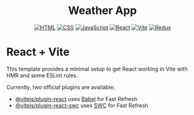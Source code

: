 <div align="center">
  
# Weather App
  
  [![HTML](https://img.shields.io/badge/HTML-%23E34F26.svg?logo=html5&logoColor=white)](#)
  [![CSS](https://img.shields.io/badge/CSS-1572B6?logo=css3&logoColor=fff)](#)
  [![JavaScript](https://img.shields.io/badge/JavaScript-F7DF1E?logo=javascript&logoColor=000)](#)
  [![React](https://img.shields.io/badge/React-%2320232a.svg?logo=react&logoColor=%2361DAFB)](#)
  [![Vite](https://img.shields.io/badge/Vite-646CFF?logo=vite&logoColor=fff)](#)
  [![Redux](https://img.shields.io/badge/Redux-764ABC?logo=redux&logoColor=fff)](#)
  
</div>

# React + Vite

This template provides a minimal setup to get React working in Vite with HMR and some ESLint rules.

Currently, two official plugins are available:

- [@vitejs/plugin-react](https://github.com/vitejs/vite-plugin-react/blob/main/packages/plugin-react/README.md) uses [Babel](https://babeljs.io/) for Fast Refresh
- [@vitejs/plugin-react-swc](https://github.com/vitejs/vite-plugin-react-swc) uses [SWC](https://swc.rs/) for Fast Refresh
